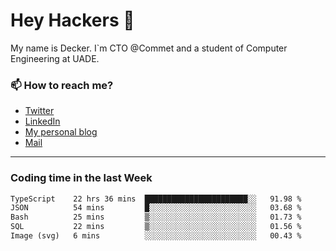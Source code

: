 # Hey Hackers 👋

My name is Decker. I`m CTO @Commet and a student of Computer Engineering at UADE.

### 📫 How to reach me?
- [Twitter](https://x.com/0xDecker) 
- [LinkedIn](https://www.linkedin.com/in/decker-urbano/) 
- [My personal blog](http://decker.sh) 
- [Mail](mailto:me@decker.sh)

---

### Coding time in the last Week

<!--START_SECTION:waka-->

```txt
TypeScript    22 hrs 36 mins  ███████████████████████░░   91.98 %
JSON          54 mins         █░░░░░░░░░░░░░░░░░░░░░░░░   03.68 %
Bash          25 mins         ▒░░░░░░░░░░░░░░░░░░░░░░░░   01.73 %
SQL           22 mins         ▒░░░░░░░░░░░░░░░░░░░░░░░░   01.56 %
Image (svg)   6 mins          ░░░░░░░░░░░░░░░░░░░░░░░░░   00.43 %
```

<!--END_SECTION:waka-->
